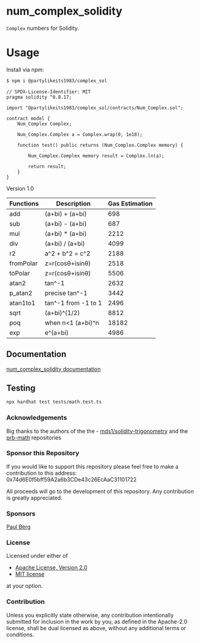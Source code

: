 # num_complex_solidity

`Complex` numbers for Solidity.

# Usage

Install via npm:

```sh
$ npm i @partylikeits1983/complex_sol
```

```solidity
// SPDX-License-Identifier: MIT
pragma solidity ^0.8.17;

import "@partylikeits1983/complex_sol/contracts/Num_Complex.sol";

contract model {
    Num_Complex Complex;

    Num_Complex.Complex a = Complex.wrap(0, 1e18);

    function test() public returns (Num_Complex.Complex memory) {

        Num_Complex.Complex memory result = Complex.ln(a);

        return result;
    }
}

```

Version 1.0

| Functions   | Description         | Gas Estimation |
| ----------- | ------------------- | -------------- |
| add         | (a+bi) + (a+bi)     | 698            |
| sub         | (a+bi) - (a+bi)     | 687            |
| mul         | (a+bi) \* (a+bi)    | 2212           |
| div         | (a+bi) / (a+bi)     | 4099           |
| r2          | a^2 + b^2 = c^2     | 2188           |
| fromPolar   | z=r(cosθ+isinθ)     | 2518           |
| toPolar     | z=r(cosθ+isinθ)     | 5506           |
| atan2       | tan^-1              | 2632           |
| p_atan2     | precise tan^-1      | 3442           |
| atan1to1    | tan^-1 from -1 to 1 | 2496           |
| sqrt        | (a+bi)^(1/2)        | 8812           |
| poq         | when n<1 (a+bi)^n   | 18182          |
| exp         | e^(a+bi)            | 4986           |


## Documentation

[num_complex_solidity documentation](docs/index.md)




## Testing

```sh
npx hardhat test tests/math.test.ts
```


### Acknowledgements

Big thanks to the authors of the the - [mds1/solidity-trigonometry](https://github.com/mds1/solidity-trigonometry) and the [prb-math](https://github.com/paulrberg/prb-math) repositories

### Sponsor this Repository

If you would like to support this repository please feel free to make a contribution to this address:
0x74d6E0f5bff59A2a6b3CDe43c26EcAaC31101722

All proceeds will go to the development of this repository. Any contribution is greatly appreciated.

### Sponsors

[Paul Berg](https://github.com/paulrberg)

### License

Licensed under either of

- [Apache License, Version 2.0](http://www.apache.org/licenses/LICENSE-2.0)
- [MIT license](http://opensource.org/licenses/MIT)

at your option.

### Contribution

Unless you explicitly state otherwise, any contribution intentionally submitted
for inclusion in the work by you, as defined in the Apache-2.0 license, shall be
dual licensed as above, without any additional terms or conditions.
